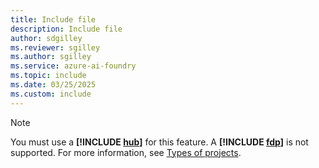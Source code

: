 ```yaml
---
title: Include file
description: Include file
author: sdgilley
ms.reviewer: sgilley
ms.author: sgilley
ms.service: azure-ai-foundry
ms.topic: include
ms.date: 03/25/2025
ms.custom: include
---
```


> [!NOTE]
> You must use a **[!INCLUDE [hub](hub-project-name.md)]** for this feature. A **[!INCLUDE [fdp](fdp-project-name.md)]** is not supported. For more information, see [Types of projects](../what-is-azure-ai-foundry.md#project-types).
